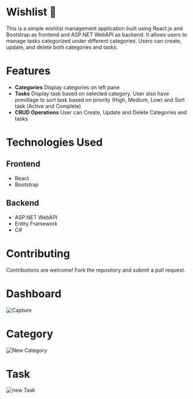 
# Wishlist 👋
This is a simple wishlist management application built using React.js and Bootstrap as frontend and ASP.NET WebAPI as backend. It allows users to manage tasks categorized under different categories. Users can create, update, and delete both categories and tasks.

# Features
- **Categories** Display categories on left pane
- **Tasks**  Display task based on selected category. User also have previllage to sort task based on priority (High, Medium, Low) and Sort task (Active and Complete)
- **CRUD Operations** User can Create, Update and Delete Categories and tasks

# Technologies Used
## Frontend
- React
- Bootstrap
## Backend
- ASP.NET WebAPI
- Entity Framework
- C#

# Contributing
Contributions are welcome! Fork the repository and submit a pull request.

# Dashboard
![Capture](https://github.com/user-attachments/assets/5434d9c8-4d9d-4167-9ea8-a6c0b912d7fc)

# Category 
![New Category](https://github.com/user-attachments/assets/7f94faf2-24fa-4851-9464-466ec0607cba)

# Task
![new Task](https://github.com/user-attachments/assets/e38965fd-a4ba-426d-a22f-504fa6e60b36)


